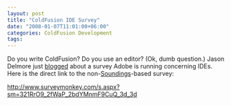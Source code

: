 ```yaml
---
layout: post
title: "ColdFusion IDE Survey"
date: "2008-01-07T11:01:00+06:00"
categories: ColdFusion Development 
tags: 
---
```


Do you write ColdFusion? Do you use an editor? (Ok, dumb question.) Jason Delmore just <a href="http://www.cfinsider.com/index.cfm/2008/1/7/Adobe-ColdFusion-IDE-Survey">blogged</a> about a survey Adobe is running concerning IDEs. Here is the direct link to the non-<a href="http://soundings.riaforge.org">Soundings</a>-based survey:

<a href="http://www.surveymonkey.com/s.aspx?sm=321RrO9_2fWaP_2bdYMnmF9CuQ_3d_3d">http://www.surveymonkey.com/s.aspx?sm=321RrO9_2fWaP_2bdYMnmF9CuQ_3d_3d</a>